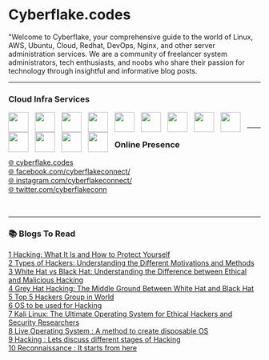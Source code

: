 <h1>Cyberflake.codes</h1>
"Welcome to Cyberflake, your comprehensive guide to the world of Linux, AWS, Ubuntu, Cloud, Redhat, DevOps, Nginx, and other server administration services. We are a community of freelancer system administrators, tech enthusiasts, and noobs who share their passion for technology through insightful and informative blog posts.

<br>
<hr>
<h3>Cloud Infra Services</h3>
<p>
<img align="left" width="40px" style="padding-right:10px" src="https://cdn.jsdelivr.net/gh/devicons/devicon/icons/amazonwebservices/amazonwebservices-original.svg" />
<img align="left" width="40px" style="padding-right:10px" src="https://cdn.jsdelivr.net/gh/devicons/devicon/icons/docker/docker-original.svg" />
<img align="left" width="40px" style="padding-right:10px" src="https://cdn.jsdelivr.net/gh/devicons/devicon/icons/kubernetes/kubernetes-plain.svg" />
<img align="left" width="40px" style="padding-right:10px" src="https://cdn.jsdelivr.net/gh/devicons/devicon/icons/linux/linux-original.svg" />
<img align="left" width="40px" style="padding-right:10px" src="https://cdn.jsdelivr.net/gh/devicons/devicon/icons/redhat/redhat-plain.svg" />
<img align="left" width="40px" style="padding-right:10px" src="https://cdn.jsdelivr.net/gh/devicons/devicon/icons/ubuntu/ubuntu-plain.svg" />
<img align="left" width="40px" style="padding-right:10px" src="https://cdn.jsdelivr.net/gh/devicons/devicon/icons/centos/centos-original.svg" />
<img align="left" width="40px" style="padding-right:10px" src="https://cdn.jsdelivr.net/gh/devicons/devicon/icons/tomcat/tomcat-original.svg" />
<img align="left" width="40px" style="padding-right:10px" src="https://cdn.jsdelivr.net/gh/devicons/devicon/icons/nginx/nginx-original.svg" />
<img align="left" width="40px" style="padding-right:10px" src="https://cdn.jsdelivr.net/gh/devicons/devicon/icons/apache/apache-original.svg" />
<img align="left" width="40px" style="padding-right:10px" src="https://cdn.jsdelivr.net/gh/devicons/devicon/icons/html5/html5-original.svg" />
<img align="left" width="40px" style="padding-right:10px" src="https://cdn.jsdelivr.net/gh/devicons/devicon/icons/css3/css3-original.svg" />
<img align="left" width="40px" style="padding-right:10px" src="https://cdn.jsdelivr.net/gh/devicons/devicon/icons/php/php-original.svg" />
</p>
<br>
<hr>
<h3>Online Presence</h3>
<p>
 <a target="_blank" href="www.cyberflake.codes">🌐 cyberflake.codes</a><br>
 <a target="_blank" href="https://www.facebook.com/cyberflakeconnect/">🌐 facebook.com/cyberflakeconnect/</a><br>
 <a target="_blank" href="https://www.instagram.com/cyberflakeconnect/">🌐 instagram.com/cyberflakeconnect/</a><br>
 <a target="_blank" href="https://twitter.com/cyberflakeconn">🌐 twitter.com/cyberflakeconn</a><br>
</p>
<br>
<hr>
<h3>📚 Blogs To Read</h3>

<p>
<a target="_blank" href="www.cyberflake.codes">1	Hacking: What It Is and How to Protect Yourself</a><br>
<a target="_blank" href="www.cyberflake.codes">2	Types of Hackers: Understanding the Different Motivations and Methods</a><br>
<a target="_blank" href="www.cyberflake.codes">3	White Hat vs Black Hat: Understanding the Difference between Ethical and Malicious Hacking</a><br>
<a target="_blank" href="www.cyberflake.codes">4	Grey Hat Hacking: The Middle Ground Between White Hat and Black Hat</a><br>
<a target="_blank" href="www.cyberflake.codes">5	Top 5 Hackers Group in World</a><br>
<a target="_blank" href="www.cyberflake.codes">6	OS to be used for Hacking</a><br>
<a target="_blank" href="www.cyberflake.codes">7	Kali Linux: The Ultimate Operating System for Ethical Hackers and Security Researchers</a><br>
<a target="_blank" href="www.cyberflake.codes">8	Live Operating System : A method to create disposable OS</a><br>
<a target="_blank" href="www.cyberflake.codes">9	Hacking : Lets discuss different stages of Hacking</a><br>
<a target="_blank" href="www.cyberflake.codes">10	Reconnaissance : It starts from here</a><br>
</p>
          
